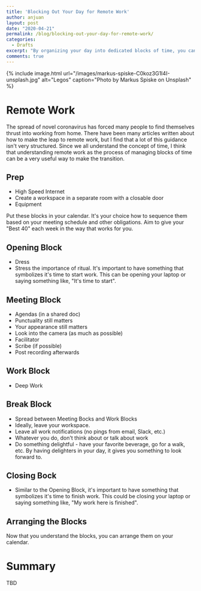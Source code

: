```yaml
---
title: 'Blocking Out Your Day for Remote Work'
author: anjuan
layout: post
date: "2020-04-21"
permalink: /blog/blocking-out-your-day-for-remote-work/
categories:
  - Drafts
excerpt: "By organizing your day into dedicated blocks of time, you can make the most of working remotely."
comments: true
---
```


{% include image.html url="/images/markus-spiske-C0koz3G1I4I-unsplash.jpg" alt="Legos" caption="Photo by Markus Spiske on Unsplash" %}

# Remote Work

The spread of novel coronavirus has forced many people to find themselves thrust into working from home. There have been many articles written about how to make the leap to remote work, but I find that a lot of this guidance isn't very structured. Since we all understand the concept of time, I think that understanding remote work as the process of managing blocks of time can be a very useful way to make the transition.


## Prep

* High Speed Internet
* Create a workspace in a separate room with a closable door
* Equipment

Put these blocks in your calendar. It's your choice how to sequence them based on your meeting schedule and other obligations. Aim to give your "Best 40" each week in the way that works for you.

## Opening Block

* Dress
* Stress the importance of ritual. It's important to have something that symbolizes it's time to start work. This can be opening your laptop or saying something like, "It's time to start".

## Meeting Block

* Agendas (in a shared doc)
* Punctuality still matters
* Your appearance still matters
* Look into the camera (as much as possible)
* Facilitator
* Scribe (if possible)
* Post recording afterwards

## Work Block

* Deep Work

## Break Block

* Spread between Meeting Bocks and Work Blocks
* Ideally, leave your workspace. 
* Leave all work notifications (no pings from email, Slack, etc.)
* Whatever you do, don't think about or talk about work
* Do something delightful - have your favorite beverage, go for a walk, etc. By having delighters in your day, it gives you something to look forward to.

## Closing Bock

* Similar to the Opening Block, it's important to have something that symbolizes it's time to finish work. This could be closing your laptop or saying something like, "My work here is finished".

## Arranging the Blocks

Now that you understand the blocks, you can arrange them on your calendar.


# Summary

TBD